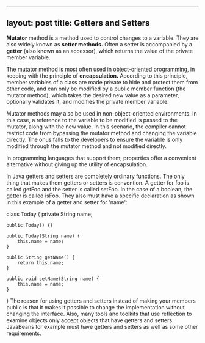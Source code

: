 
---
layout: post
title: Getters and Setters
---
**Mutator** method is a method used to control changes to a variable. They are also widely known as **setter methods.** Often a setter is accompanied by a **getter** (also known as an accessor), which returns the value of the private member variable.

The mutator method is most often used in object-oriented programming, in keeping with the principle of **encapsulation.** According to this principle, member variables of a class are made private to hide and protect them from other code, and can only be modified by a public member function (the mutator method), which takes the desired new value as a parameter, optionally validates it, and modifies the private member variable.

Mutator methods may also be used in non-object-oriented environments. In this case, a reference to the variable to be modified is passed to the mutator, along with the new value. In this scenario, the compiler cannot restrict code from bypassing the mutator method and changing the variable directly. The onus falls to the developers to ensure the variable is only modified through the mutator method and not modified directly.

In programming languages that support them, properties offer a convenient alternative without giving up the utility of encapsulation.


In Java getters and setters are completely ordinary functions. The only thing that makes them getters or setters is convention. A getter for foo is called getFoo and the setter is called setFoo. In the case of a boolean, the getter is called isFoo. They also must have a specific declaration as shown in this example of a getter and setter for 'name':

class Today
{
    private String name;

    public Today() {}

    public Today(String name) {
        this.name = name;
    }

    public String getName() {
        return this.name;
    }

    public void setName(String name) {
        this.name = name;
    }
}
The reason for using getters and setters instead of making your members public is that it makes it possible to change the implementation without changing the interface. Also, many tools and toolkits that use reflection to examine objects only accept objects that have getters and setters. JavaBeans for example must have getters and setters as well as some other requirements.